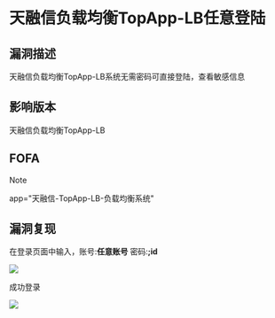 # 天融信负载均衡TopApp-LB任意登陆

## 漏洞描述

天融信负载均衡TopApp-LB系统无需密码可直接登陆，查看敏感信息

## 影响版本

天融信负载均衡TopApp-LB

## FOFA

> [!NOTE]
>
> app="天融信-TopApp-LB-负载均衡系统"

## 漏洞复现

在登录页面中输入，账号:**任意账号**  密码:**;id**

![](http://wikioss.peiqi.tech/vuln/trx-1.png?x-oss-process=image/auto-orient,1/quality,q_90/watermark,image_c2h1aXlpbi9zdWkucG5nP3gtb3NzLXByb2Nlc3M9aW1hZ2UvcmVzaXplLFBfMTQvYnJpZ2h0LC0zOS9jb250cmFzdCwtNjQ,g_se,t_17,x_1,y_10)

成功登录

![](http://wikioss.peiqi.tech/vuln/trx-2.png?x-oss-process=image/auto-orient,1/quality,q_90/watermark,image_c2h1aXlpbi9zdWkucG5nP3gtb3NzLXByb2Nlc3M9aW1hZ2UvcmVzaXplLFBfMTQvYnJpZ2h0LC0zOS9jb250cmFzdCwtNjQ,g_se,t_17,x_1,y_10)